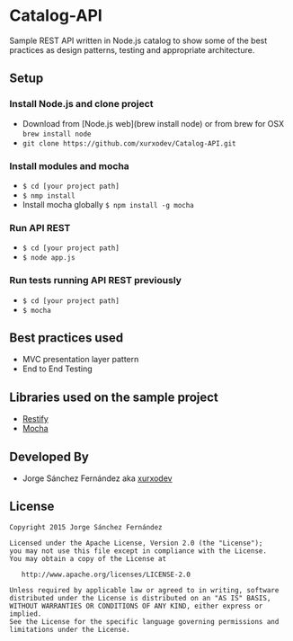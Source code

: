 # Catalog-API
Sample REST API written in Node.js catalog to show some of the best practices as design patterns, testing and appropriate architecture.

## Setup

### Install Node.js and clone project

* Download from [Node.js web](brew install node) or from brew for OSX `brew install node`
* `git clone https://github.com/xurxodev/Catalog-API.git`

### Install modules and mocha

* `$ cd [your project path]`
* `$ nmp install`
* Install mocha globally `$ npm install -g mocha`

### Run API REST

* `$ cd [your project path]`
* `$ node app.js`

### Run tests running API REST previously

* `$ cd [your project path]`
* `$ mocha`

## Best practices used

* MVC presentation layer pattern
* End to End Testing

## Libraries used on the sample project

* [Restify](http://restify.com/)
* [Mocha](https://mochajs.org/)

Developed By
------------

* Jorge Sánchez Fernández aka [xurxodev](https://twitter.com/xurxodev)

License
-------

    Copyright 2015 Jorge Sánchez Fernández

    Licensed under the Apache License, Version 2.0 (the "License");
    you may not use this file except in compliance with the License.
    You may obtain a copy of the License at

       http://www.apache.org/licenses/LICENSE-2.0

    Unless required by applicable law or agreed to in writing, software
    distributed under the License is distributed on an "AS IS" BASIS,
    WITHOUT WARRANTIES OR CONDITIONS OF ANY KIND, either express or implied.
    See the License for the specific language governing permissions and
    limitations under the License.
